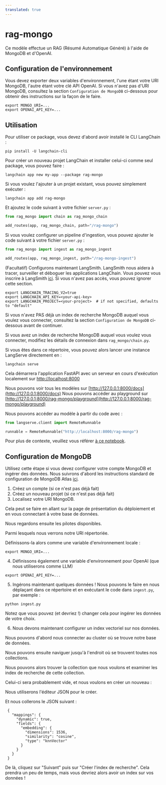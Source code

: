```yaml
---
translated: true
---
```


# rag-mongo

Ce modèle effectue un RAG (Résumé Automatique Généré) à l'aide de MongoDB et d'OpenAI.

## Configuration de l'environnement

Vous devez exporter deux variables d'environnement, l'une étant votre URI MongoDB, l'autre étant votre clé API OpenAI.
Si vous n'avez pas d'URI MongoDB, consultez la section `Configuration de MongoDB` ci-dessous pour obtenir des instructions sur la façon de le faire.

```shell
export MONGO_URI=...
export OPENAI_API_KEY=...
```

## Utilisation

Pour utiliser ce package, vous devez d'abord avoir installé le CLI LangChain :

```shell
pip install -U langchain-cli
```

Pour créer un nouveau projet LangChain et installer celui-ci comme seul package, vous pouvez faire :

```shell
langchain app new my-app --package rag-mongo
```

Si vous voulez l'ajouter à un projet existant, vous pouvez simplement exécuter :

```shell
langchain app add rag-mongo
```

Et ajoutez le code suivant à votre fichier `server.py` :

```python
from rag_mongo import chain as rag_mongo_chain

add_routes(app, rag_mongo_chain, path="/rag-mongo")
```

Si vous voulez configurer un pipeline d'ingestion, vous pouvez ajouter le code suivant à votre fichier `server.py` :

```python
from rag_mongo import ingest as rag_mongo_ingest

add_routes(app, rag_mongo_ingest, path="/rag-mongo-ingest")
```

(Facultatif) Configurons maintenant LangSmith.
LangSmith nous aidera à tracer, surveiller et déboguer les applications LangChain.
Vous pouvez vous inscrire à LangSmith [ici](https://smith.langchain.com/).
Si vous n'avez pas accès, vous pouvez ignorer cette section.

```shell
export LANGCHAIN_TRACING_V2=true
export LANGCHAIN_API_KEY=<your-api-key>
export LANGCHAIN_PROJECT=<your-project>  # if not specified, defaults to "default"
```

Si vous n'avez PAS déjà un index de recherche MongoDB auquel vous voulez vous connecter, consultez la section `Configuration de MongoDB` ci-dessous avant de continuer.

Si vous avez un index de recherche MongoDB auquel vous voulez vous connecter, modifiez les détails de connexion dans `rag_mongo/chain.py`.

Si vous êtes dans ce répertoire, vous pouvez alors lancer une instance LangServe directement en :

```shell
langchain serve
```

Cela démarrera l'application FastAPI avec un serveur en cours d'exécution localement sur
[http://localhost:8000](http://localhost:8000)

Nous pouvons voir tous les modèles sur [http://127.0.0.1:8000/docs](http://127.0.0.1:8000/docs)
Nous pouvons accéder au playground sur [http://127.0.0.1:8000/rag-mongo/playground](http://127.0.0.1:8000/rag-mongo/playground)

Nous pouvons accéder au modèle à partir du code avec :

```python
from langserve.client import RemoteRunnable

runnable = RemoteRunnable("http://localhost:8000/rag-mongo")
```

Pour plus de contexte, veuillez vous référer [à ce notebook](https://colab.research.google.com/drive/1cr2HBAHyBmwKUerJq2if0JaNhy-hIq7I#scrollTo=TZp7_CBfxTOB).

## Configuration de MongoDB

Utilisez cette étape si vous devez configurer votre compte MongoDB et ingérer des données.
Nous suivrons d'abord les instructions standard de configuration de MongoDB Atlas [ici](https://www.mongodb.com/docs/atlas/getting-started/).

1. Créez un compte (si ce n'est pas déjà fait)
2. Créez un nouveau projet (si ce n'est pas déjà fait)
3. Localisez votre URI MongoDB.

Cela peut se faire en allant sur la page de présentation du déploiement et en vous connectant à votre base de données.

Nous regardons ensuite les pilotes disponibles.

Parmi lesquels nous verrons notre URI répertoriée.

Définissons-la alors comme une variable d'environnement locale :

```shell
export MONGO_URI=...
```

4. Définissons également une variable d'environnement pour OpenAI (que nous utiliserons comme LLM)

```shell
export OPENAI_API_KEY=...
```

5. Ingérons maintenant quelques données ! Nous pouvons le faire en nous déplaçant dans ce répertoire et en exécutant le code dans `ingest.py`, par exemple :

```shell
python ingest.py
```

Notez que vous pouvez (et devriez !) changer cela pour ingérer les données de votre choix.

6. Nous devons maintenant configurer un index vectoriel sur nos données.

Nous pouvons d'abord nous connecter au cluster où se trouve notre base de données.

Nous pouvons ensuite naviguer jusqu'à l'endroit où se trouvent toutes nos collections.

Nous pouvons alors trouver la collection que nous voulons et examiner les index de recherche de cette collection.

Celui-ci sera probablement vide, et nous voulons en créer un nouveau :

Nous utiliserons l'éditeur JSON pour le créer.

Et nous collerons le JSON suivant :

```text
 {
   "mappings": {
     "dynamic": true,
     "fields": {
       "embedding": {
         "dimensions": 1536,
         "similarity": "cosine",
         "type": "knnVector"
       }
     }
   }
 }
```

De là, cliquez sur "Suivant" puis sur "Créer l'index de recherche". Cela prendra un peu de temps, mais vous devriez alors avoir un index sur vos données !

